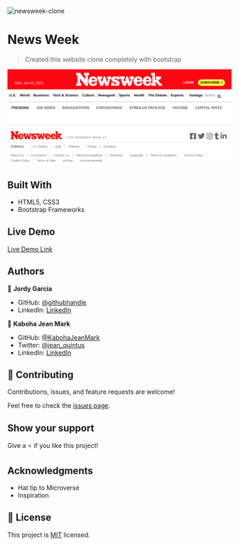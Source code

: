 ![newsweek-clone](https://img.shields.io/badge/myapp-blueviolet)

# News Week

> Created this website clone completely with bootstrap

![screenshot](./milestone1.png)

## Built With

- HTML5, CSS3
- Bootstrap Frameworks

## Live Demo

[Live Demo Link](https://garciajordy.github.io/NewsWeek-Project/)

## Authors

👤 **Jordy Garcia**

- GitHub: [@githubhandle](https://github.com/garciajordy)
- LinkedIn: [LinkedIn](https://www.linkedin.com/in/jordy-garcia-675849206/)

👤 **Kaboha Jean Mark**

- GitHub: [@KabohaJeanMark](https://github.com/KabohaJeanMark)
- Twitter: [@jean_quintus](https://twitter.com/jean_quintus)
- LinkedIn: [LinkedIn](https://www.linkedin.com/in/jean-mark-kaboha-software-engineer/)

## 🤝 Contributing

Contributions, issues, and feature requests are welcome!

Feel free to check the [issues page](issues/).

## Show your support

Give a ⭐️ if you like this project!

## Acknowledgments

- Hat tip to Microverse
- Inspiration

## 📝 License

This project is [MIT](./LICENSE) licensed.
